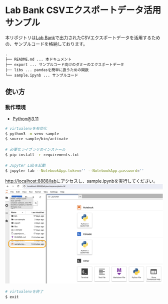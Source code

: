 # Lab Bank CSVエクスポートデータ活用サンプル

本リポジトリは[Lab Bank](https://labbank.jp/)で出力されたCSVエクスポートデータを活用するための、サンプルコードを格納しております。

```
.
├── README.md ... 本ドキュメント
├── export ... サンプルコード向けのダミーのエクスポートデータ
├── libs ... pandasを簡単に扱うための関数
└── sample.ipynb ... サンプルコード
```

## 使い方

### 動作環境

- [Python@3.11](https://www.python.org/downloads/)


```sh
# virtualenvを有効化
$ python3 -m venv sample
$ source sample/bin/activate

# 必要なライブラリのインストール
$ pip install -r requirements.txt

# Jupyter Labを起動
$ jupyter lab --NotebookApp.token='' --NotebookApp.password=''
```

[http://localhost:8888/lab](http://localhost:8888/lab)にアクセスし、sample.ipynbを実行してください。
![サンプルコードの開き方](./img/サンプルコードの開き方.png)

```sh
# virtualenvを終了
$ exit
```
